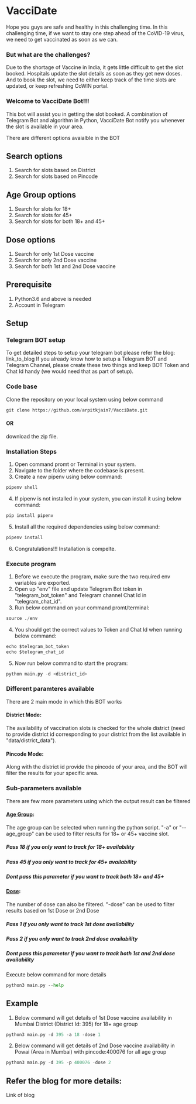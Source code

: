 # VacciDate

Hope you guys are safe and healthy in this challenging time.
In this challenging time, if we want to stay one step ahead of the CoVID-19 virus, we need to get vaccinated as soon as we can.
### But what are the challenges?
Due to the shortage of Vaccine in India, it gets little difficult to get the slot booked.
Hospitals update the slot details as soon as they get new doses. And to book the slot, we need to either keep track of the time slots are updated, or keep refreshing CoWIN portal.

### Welcome to VacciDate Bot!!!
This bot will assist you in getting the slot booked.
A combination of Telegram Bot and algorithm in Python, VacciDate Bot notify you whenever the slot is available in your area.

There are different options avaialble in the BOT

## Search options
1. Search for slots based on District
2. Search for slots based on Pincode

## Age Group options
1. Search for slots for 18+
2. Search for slots for 45+
3. Search for slots for both 18+ and 45+

## Dose options
1. Search for only 1st Dose vaccine
2. Search for only 2nd Dose vaccine
3. Search for both 1st and 2nd Dose vaccine

## Prerequisite
1. Python3.6 and above is needed
2. Account in Telegram

## Setup
### Telegram BOT setup
To get detailed steps to setup your telegram bot please refer the blog:
link_to_blog
If you already know how to setup a Telegram BOT and Telegram Channel, please create these two things and keep BOT Token and Chat Id handy (we would need that as part of setup).

### Code base
Clone the repository on your local system using below command
```python
git clone https://github.com/arpitkjain7/VacciDate.git
```
#### OR
download the zip file.

### Installation Steps
1. Open command promt or Terminal in your system.
2. Navigate to the folder where the codebase is present.
3. Create a new pipenv using below command:
```python
pipenv shell
```
4. If pipenv is not installed in your system, you can install it using below command:
```python
pip install pipenv
```
5. Install all the required dependencies using below command:
```python
pipenv install
```
6. Congratulations!!! Installation is compelte.

### Execute program
1. Before we execute the program, make sure the two required env variables are exported.
2. Open up "env" file and update Telegram Bot token in "telegram_bot_token" and Telegram channel Chat Id in "telegram_chat_id".
3. Run below command on your command promt/terminal:
```python
source ./env
```
4. You should get the correct values to Token and Chat Id when running below command:
```python
echo $telegram_bot_token
echo $telegram_chat_id
```
5. Now run below command to start the program:
```python
python main.py -d <district_id>
```
### Different paramteres available
There are 2 main mode in which this BOT works
#### District Mode: 
The availability of vaccination slots is checked for the whole district (need to provide district id corresponding to your district from the list available in "data/district_data").
#### Pincode Mode: 
Along with the district id provide the pincode of your area, and the BOT will filter the results for your specific area.

### Sub-parameters available
There are few more parameters using which the output result can be filtered
#### <ins>Age Group</ins>:
The age group can be selected when running the python script. "-a" or "--age_group" can be used to filter results for 18+ or 45+ vaccine slot.
##### Pass 18 if you only want to track for 18+ availability
##### Pass 45 if you only want to track for 45+ availability
##### Dont pass this parameter if you want to track both 18+ and 45+

#### <ins>Dose</ins>:
The number of dose can also be filtered. "-dose" can be used to filter results based on 1st Dose or 2nd Dose
##### Pass 1 if you only want to track 1st dose availability
##### Pass 2 if you only want to track 2nd dose availability
##### Dont pass this parameter if you want to track both 1st and 2nd dose availability

Execute below command for more details
```python
python3 main.py --help
```
## Example

1. Below command will get details of 1st Dose vaccine availability in Mumbai District (District Id: 395) for 18+ age group
```python
python3 main.py -d 395 -a 18 -dose 1
```
2. Below command will get details of 2nd Dose vaccine availability in Powai (Area in Mumbai) with pincode:400076 for all age group
```python
python3 main.py -d 395 -p 400076 -dose 2
```

## Refer the blog for more details:
Link of blog

